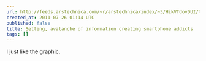 ```yaml
---
url: http://feeds.arstechnica.com/~r/arstechnica/index/~3/HikVTdovDUI/the-quicker-we-can-get-info-from-smartphones-the-more-addicted-we-aresetting-avalanche-of-information-creating-smartphone-addicts.ars
created_at: 2011-07-26 01:14 UTC
published: false
title: Setting, avalanche of information creating smartphone addicts
tags: []
---
```


I just like the graphic.
